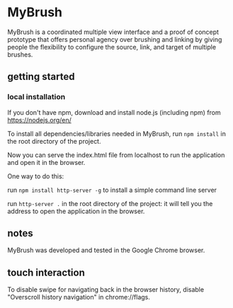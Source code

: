 # MyBrush
MyBrush is a coordinated multiple view interface and a proof of concept prototype that offers personal agency over brushing and linking by giving people the flexibility to configure the source, link, and target of multiple brushes.

## getting started

### local installation

If you don't have npm, download and install node.js (including npm) from https://nodejs.org/en/

To install all dependencies/libraries needed in MyBrush, run `npm install` in the root directory of the project.

Now you can serve the index.html file from localhost to run the application and open it in the browser.

One way to do this:

run `npm install http-server -g`  to install a simple command line server

run `http-server .` in the root directory of the project: it will tell you the address to open the application in the browser.

## notes

MyBrush was developed and tested in the Google Chrome browser.


## touch interaction

To disable swipe for navigating back in the browser history,  disable "Overscroll history navigation" in chrome://flags.
